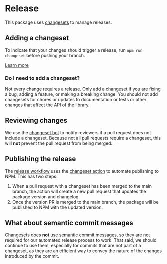 # Release

This package uses [changesets](https://github.com/changesets/changesets/) to manage releases.

## Adding a changeset

To indicate that your changes should trigger a release, run `npm run changeset` before pushing your branch.

[Learn more](https://github.com/changesets/changesets/blob/main/docs/adding-a-changeset.md)

### Do I need to add a changeset?

Not every change requires a release. Only add a changeset if you are fixing a bug, adding a feature, or making a breaking change. You should not add changesets for chores or updates to documentation or tests or other changes that affect the API of the library.

## Reviewing changes

We use the [changeset bot](https://github.com/apps/changeset-bot) to notify reviewers if a pull request does not include a changeset. Because not all pull requests require a changeset, this will **not** prevent the pull request from being merged.

## Publishing the release

The [release workflow](./.github/workflows/release.yaml) uses the [changeset action](https://github.com/changesets/action) to automate publishing to NPM. This has two steps:

1. When a pull request with a changeset has been merged to the main branch, the action will create a new pull request that updates the package version and changelog.
1. Once the version PR is merged to the main branch, the package will be published to NPM with the updated version.

## What about semantic commit messages

Changesets does **not** use semantic commit messages, so they are not required for our automated release process to work. That said, we should continue to use them, especially for commits that are not part of a changeset, as they are an efficient way to convey the nature of the changes introduced by the commit.
